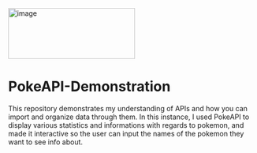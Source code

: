 <img width="257" height="103" alt="image" src="https://github.com/user-attachments/assets/1717b00f-7e35-468d-83d2-49f8c61e4595" />

# PokeAPI-Demonstration

This repository demonstrates my understanding of APIs and how you can import and organize data through them. In this instance, I used PokeAPI to display various statistics and informations with regards to pokemon, and made it interactive so the user can input the names of the pokemon they want to see info about.
